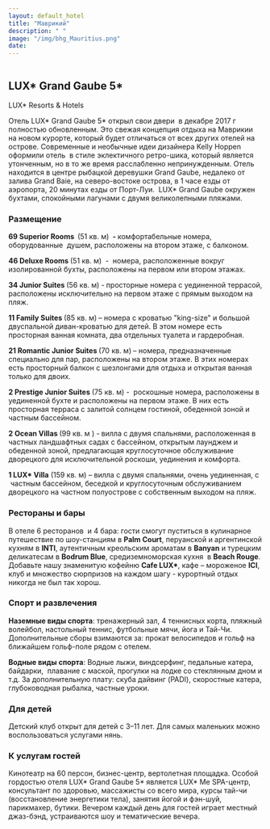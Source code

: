 ```yaml
---
layout: default_hotel
title: "Маврикий"
description: " "
image: "/img/bhg_Mauritius.png"
date: 
---
```



<div id="photo_gallery"><a class="gallery" rel="group" href="/hotels/mauritius/11772/4c6MQ6SPOv.jpg" target="_blank" title=""><img src="https://raw.githubusercontent.com/52tour/52tour.github.io/main/hotels/mauritius/11772/_4c6MQ6SPOv.jpg" alt=""></a><a class="gallery" rel="group" href="/hotels/mauritius/11772/5fgMCAlgwc.jpg" target="_blank" title=""><img src="https://raw.githubusercontent.com/52tour/52tour.github.io/main/hotels/mauritius/11772/_5fgMCAlgwc.jpg" alt=""></a><a class="gallery" rel="group" href="/hotels/mauritius/11772/88VXnMd9vz.jpg" target="_blank" title=""><img src="https://raw.githubusercontent.com/52tour/52tour.github.io/main/hotels/mauritius/11772/_88VXnMd9vz.jpg" alt=""></a><a class="gallery" rel="group" href="/hotels/mauritius/11772/H4nvitNlx2.jpg" target="_blank" title=""><img src="https://raw.githubusercontent.com/52tour/52tour.github.io/main/hotels/mauritius/11772/_H4nvitNlx2.jpg" alt=""></a><a class="gallery" rel="group" href="/hotels/mauritius/11772/HyYAfvTYKr.jpg" target="_blank" title=""><img src="https://raw.githubusercontent.com/52tour/52tour.github.io/main/hotels/mauritius/11772/_HyYAfvTYKr.jpg" alt=""></a><a class="gallery" rel="group" href="/hotels/mauritius/11772/Mbaro4tmdF.jpg" target="_blank" title=""><img src="https://raw.githubusercontent.com/52tour/52tour.github.io/main/hotels/mauritius/11772/_Mbaro4tmdF.jpg" alt=""></a><a class="gallery" rel="group" href="/hotels/mauritius/11772/QVKeq2Henf.jpg" target="_blank" title=""><img src="https://raw.githubusercontent.com/52tour/52tour.github.io/main/hotels/mauritius/11772/_QVKeq2Henf.jpg" alt=""></a><a class="gallery" rel="group" href="/hotels/mauritius/11772/SSNd6h33fQ.jpg" target="_blank" title=""><img src="https://raw.githubusercontent.com/52tour/52tour.github.io/main/hotels/mauritius/11772/_SSNd6h33fQ.jpg" alt=""></a><a class="gallery" rel="group" href="/hotels/mauritius/11772/WgHEZ6ZIDr.jpg" target="_blank" title=""><img src="https://raw.githubusercontent.com/52tour/52tour.github.io/main/hotels/mauritius/11772/_WgHEZ6ZIDr.jpg" alt=""></a><a class="gallery" rel="group" href="/hotels/mauritius/11772/WiSGwjJex6.jpg" target="_blank" title=""><img src="https://raw.githubusercontent.com/52tour/52tour.github.io/main/hotels/mauritius/11772/_WiSGwjJex6.jpg" alt=""></a><a class="gallery" rel="group" href="/hotels/mauritius/11772/cCeio4ohUd.jpg" target="_blank" title=""><img src="https://raw.githubusercontent.com/52tour/52tour.github.io/main/hotels/mauritius/11772/_cCeio4ohUd.jpg" alt=""></a><a class="gallery" rel="group" href="/hotels/mauritius/11772/hXEcU2Y8bu.jpg" target="_blank" title=""><img src="https://raw.githubusercontent.com/52tour/52tour.github.io/main/hotels/mauritius/11772/_hXEcU2Y8bu.jpg" alt=""></a><a class="gallery" rel="group" href="/hotels/mauritius/11772/hzSvShAhyv.jpg" target="_blank" title=""><img src="https://raw.githubusercontent.com/52tour/52tour.github.io/main/hotels/mauritius/11772/_hzSvShAhyv.jpg" alt=""></a><a class="gallery" rel="group" href="/hotels/mauritius/11772/qly80ldKCF.jpg" target="_blank" title=""><img src="https://raw.githubusercontent.com/52tour/52tour.github.io/main/hotels/mauritius/11772/_qly80ldKCF.jpg" alt=""></a><a class="gallery" rel="group" href="/hotels/mauritius/11772/uOGmkzEVQc.jpg" target="_blank" title=""><img src="https://raw.githubusercontent.com/52tour/52tour.github.io/main/hotels/mauritius/11772/_uOGmkzEVQc.jpg" alt=""></a><a class="gallery" rel="group" href="/hotels/mauritius/11772/ulHFN5KgsX.jpg" target="_blank" title=""><img src="https://raw.githubusercontent.com/52tour/52tour.github.io/main/hotels/mauritius/11772/_ulHFN5KgsX.jpg" alt=""></a></div>

<div id="content"><div class="message"><h2>LUX* Grand Gaube  5*</h2><p>LUX*&nbsp;Resorts &amp; Hotels</p><p>Отель LUX* Grand Gaube 5* открыл свои двери &nbsp;в декабре 2017 г полностью обновленным. Это свежая концепция отдыха на Маврикии на новом курорте, который будет отличаться от всех других отелей на острове. Современные и необычные идеи дизайнера Kelly Hoppen оформили отель&nbsp; в стиле эклектичного ретро-шика, который является утонченным, но в то же время расслабленно непринужденным. Отель находится в центре рыбацкой деревушки Grand Gaube, недалеко от залива Grand Baie, на северо-востоке острова, в 1 часе езды от аэропорта, 20 минутах езды от Порт-Луи. &nbsp;LUX* Grand Gaube окружен бухтами, спокойными лагунами с двумя великолепными пляжами.</p><h3>Размещение</h3><p><b>69 </b><b>Superior </b><b>Rooms&nbsp; </b>(51 кв. м) <b>&nbsp;- </b>комфортабельные номера, оборудованные &nbsp;душем, расположены на втором этаже, с балконом.</p><p><b>46 </b><b>Deluxe </b><b>Rooms </b>(51 кв. м) &nbsp;-&nbsp; номера, расположенные вокруг изолированной бухты, расположены на первом или втором этажах.</p><p><b>34 </b><b>Junior </b><b>Suites </b>(56 кв. м) -<b> </b>просторные номера с уединенной террасой, расположены исключительно на первом этаже с прямым выходом на пляж.</p><p><b>11 </b><b>Family </b><b>Suites </b>(85 кв. м)<b> </b>– номера с кроватью "king-size" и большой двуспальной диван-кроватью для детей. В этом номере есть просторная ванная комната, два отдельных туалета и гардеробная.</p><p><b>21 </b><b>Romantic </b><b>Junior </b><b>Suites </b>(70 кв. м)<b> </b>– номера, предназначенные специально для пар, расположены на втором этаже. В этих номерах есть просторный балкон с шезлонгами для отдыха и открытая ванная только для двоих.</p><p><b>2 </b><b>Prestige </b><b>Junior </b><b>Suites </b>(75 кв. м) - &nbsp;роскошные номера, расположены в уединенной бухте и расположены на первом этаже. В них есть просторная терраса с залитой солнцем гостиной, обеденной зоной и частным бассейном.</p><p><b>2 </b><b>Ocean </b><b>Villas </b>(99 кв. м ) -<b> </b>вилла с двумя спальнями, расположенная в частных ландшафтных садах с бассейном, открытым лаунджем и обеденной зоной, предлагающая круглосуточное обслуживание дворецкого для исключительной роскоши, уединения и комфорта.</p><p><b>1 </b><b>LUX* </b><b>Villa</b> (159 кв. м) – вилла с двумя спальнями, очень уединенная, с &nbsp;частным бассейном, беседкой и круглосуточным обслуживанием дворецкого на частном полуострове с собственным выходом на пляж.</p><h3>Рестораны и бары</h3><p>В отеле 6 ресторанов &nbsp;и 4 бара: гости смогут пуститься в кулинарное путешествие по шоу-станциям в <b>Palm Court</b>, перуанской и аргентинской кухням в <b>INTI</b>, аутентичным креольским ароматам в <b>Ba</b><b>nyan</b> и турецким деликатесам в <b>Bodrum Blue</b>, средиземноморская кухня&nbsp; в <b>Beach Rouge</b>. Добавьте нашу знаменитую кофейню <b>Cafe LUX*</b>, кафе – мороженое <b>ICI</b>, клуб и множество сюрпризов на каждом шагу - курортный отдых никогда не был так хорош.</p><h3>Спорт и развлечения</h3><p><b>Наземные виды спорта</b>: тренажерный зал, 4 теннисных корта, пляжный волейбол, настольный теннис, футбольные мячи, йога и Тай-Чи. Дополнительные сборы взимаются за: прокат велосипедов и гольф на ближайшем гольф-поле рядом с отелем.</p><p><b>Водные виды спорта</b>: Водные лыжи, виндсерфинг, педальные катера, байдарки,&nbsp; плавание с маской, прогулки на лодке со стеклянным дном и т.д. За дополнительную плату: скуба дайвинг (PADI), скоростные катера, глубоководная рыбалка, частные уроки.</p><h3>Для детей</h3><p>Детский клуб открыт для детей с 3–11 лет. Для самых маленьких можно воспользоваться услугами нянь.&nbsp;</p><h3>К услугам гостей</h3><p>Кинотеатр на 60 персон, бизнес-центр, вертолетная площадка. Особой гордостью отеля LUX* Grand Gaube 5* является LUX* Me SPA-центр, консультант по здоровью, массажисты со всего мира, курсы тай-чи (восстановление энергетики тела), занятия йогой и фэн-шуй, парикмахер, бутики. Вечером каждый день для гостей играет местный джаз-бэнд, устраиваются шоу и тематические вечера.</p></div>

<br><br><br></div>
